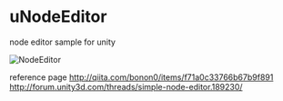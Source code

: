 # uNodeEditor
node editor sample for unity




![NodeEditor](https://raw.githubusercontent.com/wiki/DandyMania/uNodeEditor/image/node.jpg)

reference page
http://qiita.com/bonon0/items/f71a0c33766b67b9f891
http://forum.unity3d.com/threads/simple-node-editor.189230/